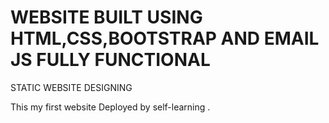 # WEBSITE BUILT USING HTML,CSS,BOOTSTRAP AND EMAIL JS FULLY FUNCTIONAL 

STATIC WEBSITE DESIGNING

This my first website Deployed by self-learning . 
